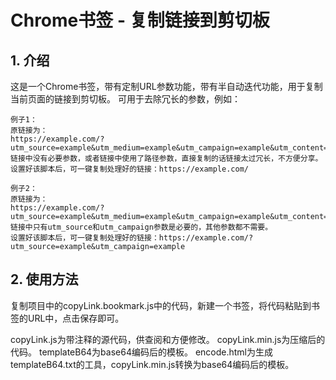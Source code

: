 # Chrome书签 - 复制链接到剪切板
## 1. 介绍
这是一个Chrome书签，带有定制URL参数功能，带有半自动迭代功能，用于复制当前页面的链接到剪切板。
可用于去除冗长的参数，例如：
```text
例子1：
原链接为：
https://example.com/?utm_source=example&utm_medium=example&utm_campaign=example&utm_content=example&utm_term=example
链接中没有必要参数，或者链接中使用了路径参数，直接复制的话链接太过冗长，不方便分享。
设置好该脚本后，可一键复制处理好的链接：https://example.com/

例子2：
原链接为：
https://example.com/?utm_source=example&utm_medium=example&utm_campaign=example&utm_content=example&utm_term=example
链接中只有utm_source和utm_campaign参数是必要的，其他参数都不需要。
设置好该脚本后，可一键复制处理好的链接：https://example.com/?utm_source=example&utm_campaign=example
```

## 2. 使用方法
复制项目中的copyLink.bookmark.js中的代码，新建一个书签，将代码粘贴到书签的URL中，点击保存即可。

copyLink.js为带注释的源代码，供查阅和方便修改。
copyLink.min.js为压缩后的代码。
templateB64为base64编码后的模板。
encode.html为生成templateB64.txt的工具，copyLink.min.js转换为base64编码后的模板。
